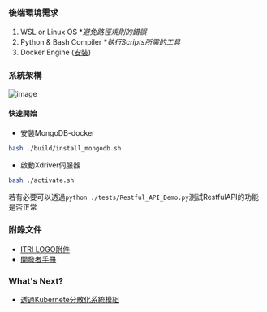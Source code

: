### 後端環境需求
1. WSL or Linux OS    **避免路徑規則的錯誤*
2. Python & Bash Compiler    **執行Scripts所需的工具*
3. Docker Engine ([安裝](https://docs.docker.com/engine/install/))

### 系統架構
![image](https://github.com/R300-AI/AiQuickDeployX-Driver/assets/140595764/ba2f144e-8392-495f-b155-76399b8646ef)

#### 快速開始
* 安裝MongoDB-docker
```bash
bash ./build/install_mongodb.sh
```
* 啟動Xdriver伺服器
```bash
bash ./activate.sh
```
若有必要可以透過`python ./tests/Restful_API_Demo.py`測試RestfulAPI的功能是否正常


### 附錄文件
* [ITRI LOGO附件](https://github.com/R300-AI/AiQuickDeployX-Driver/tree/main/docs/logo/LOGO)
* [開發者手冊](https://github.com/R300-AI/AiQuickDeployX-Driver/blob/main/docs/White_Paper.md)
  
### What's Next?
* [透過Kubernete分散化系統模組](https://learn.microsoft.com/zh-tw/azure/aks/intro-kubernetes)

